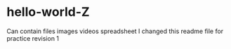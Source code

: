 # hello-world-Z
Can contain files images videos spreadsheet
I changed this readme file for practice revision 1
